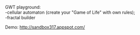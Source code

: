 GWT playground:<br/>
-cellular automaton (create your "Game of Life" with own rules);<br/>
-fractal builder

Demo: http://sandbox317.appspot.com/

